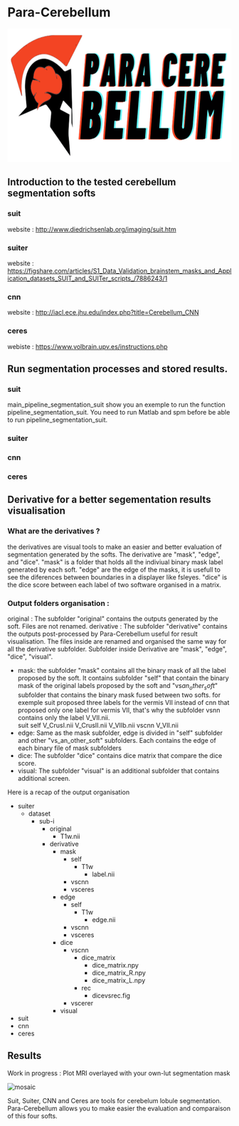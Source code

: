 # Para-Cerebellum


<div align="center">
  <img src=https://github.com/MaximeDdnn/Para-Cerebellum/blob/master/para_cerebellum_logo.png height="300" width="600">
</div>

## Introduction to the tested cerebellum segmentation softs
### suit
website : http://www.diedrichsenlab.org/imaging/suit.htm
### suiter
website : https://figshare.com/articles/S1_Data_Validation_brainstem_masks_and_Application_datasets_SUIT_and_SUITer_scripts_/7886243/1
### cnn
website : http://iacl.ece.jhu.edu/index.php?title=Cerebellum_CNN
### ceres
webiste : https://www.volbrain.upv.es/instructions.php

## Run segmentation processes and stored results.
### suit
main_pipeline_segmentation_suit show you an exemple to run the function pipeline_segmentation_suit.
You need to run Matlab and spm before be able to run pipeline_segmentation_suit.
### suiter
### cnn
### ceres

## Derivative for a better segementation results visualisation
### What are the derivatives ?
the derivatives are visual tools to make an easier and better evaluation of segmentation generated by the softs. The derivative are "mask", "edge", and "dice".
"mask" is a folder that holds all the indiviual binary mask label generated by each soft. "edge" are the edge of the masks, it is usefull to see the diferences between boundaries in a displayer like fsleyes. "dice" is the dice score between each label of two software organised in a matrix.

### Output folders organisation :

original : The subfolder "original" contains the outputs generated by the soft. Files are not renamed.
derivative : The subfolder "derivative" contains the outputs post-processed by Para-Cerebellum useful for result visualisation. The files inside are renamed and                organised the same way for all the derivative subfolder. Subfolder inside Derivative are "mask", "edge", "dice", "visual".

* mask: the subfolder "mask" contains all the binary mask of all the label proposed by the soft. It contains subfolder "self" that contain the binary mask of the         original labels proposed by the soft and "vs$an_other_soft$" subfolder that contains the binary mask fused between two softs.
      for exemple suit proposed three labels for the vermis VII instead of cnn that proposed only one label for vermis VII, that's why the subfolder vsnn contains
      only the label V_VII.nii.  
      suit
          self
              V_CrusI.nii
              V_CrusII.nii
              V_VIIb.nii
          vscnn
          V_VII.nii
* edge: Same as the mask subfolder, edge is divided in "self" subfolder and other "vs_an_other_soft" subfolders. Each contains the edge of each binary file of              mask subfolders
* dice: The subfolder "dice" contains dice matrix that compare the dice score. 
* visual: The subfolder "visual" is an additional subfolder that contains additional screen.

Here is a recap of the output organisation 

* suiter
    * dataset
        * sub-i
            * original
                * T1w.nii
            * derivative
                * mask
                    * self
                        * T1w
                            - label.nii
                    * vscnn
                    * vsceres
                * edge
                    * self
                        * T1w
                            - edge.nii
                    * vscnn
                    * vsceres
                * dice
                    * vscnn
                        * dice_matrix
                            - dice_matrix.npy
                            - dice_matrix_R.npy
                            - dice_matrix_L.npy
                        * rec
                            - dicevsrec.fig
                    * vscerer
                * visual       
* suit
* cnn
* ceres


## Results

Work in progress : Plot MRI overlayed with your own-lut segmentation mask

![mosaic](https://user-images.githubusercontent.com/62238305/83866292-e245a680-a727-11ea-9819-52d25429305b.png)

Suit, Suiter, CNN and Ceres are tools for cerebelum lobule segmentation. 
Para-Cerebellum allows you to make easier the evaluation and comparaison of this four softs.

